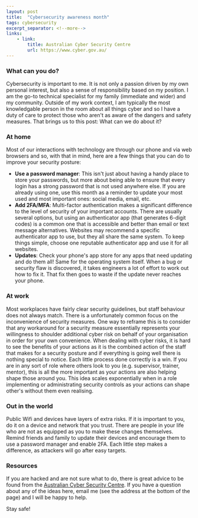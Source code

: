 ```yaml
---
layout: post
title:  "Cybersecurity awareness month"
tags: cybersecurity
excerpt_separator: <!--more-->
links:
    - link:
        title: Australian Cyber Security Centre
        url: https://www.cyber.gov.au/
---
```

### What can you do?
<!--more-->

Cybersecurity is important to me. It is not only a passion driven by my own personal interest, but also a sense of responsibility based on my position. I am the go-to technical specialist for my family (immediate and wider) and my community. Outside of my work context, I am typically the most knowledgable person in the room about all things cyber and so I have a duty of care to protect those who aren't as aware of the dangers and safety measures. That brings us to this post: What can we do about it?

### At home
Most of our interactions with technology are through our phone and via web browsers and so, with that in mind, here are a few things that you can do to improve your security posture:
- **Use a password manager**: This isn't just about having a handy place to store your passwords, but more about being able to ensure that every login has a strong password that is not used anywhere else. If you are already using one, use this month as a reminder to update your most used and most important ones: social media, email, etc.
- **Add 2FA/MFA**: Multi-factor authentication makes a significant difference to the level of security of your important accounts. There are usually several options, but using an authenticator app (that generates 6-digit codes) is a common one that is accessible and better than email or text message alternatives. Websites may recommend a specific authenticator app to use, but they all share the same system. To keep things simple, choose one reputable authenticator app and use it for all websites.
- **Updates**: Check your phone's app store for any apps that need updating and do them all! Same for the operating system itself. When a bug or security flaw is discovered, it takes engineers a lot of effort to work out how to fix it. That fix then goes to waste if the update never reaches your phone.

### At work
Most workplaces have fairly clear security guidelines, but staff behaviour does not always match. There is a unfortunately common focus on the inconvenience of security measures. One way to reframe this is to consider that any workaround for a security measure essentially represents your willingness to shoulder additional cyber risk on behalf of your organisation in order for your own convenience. When dealing with cyber risks, it is hard to see the benefits of your actions as it is the combined action of the staff that makes for a security posture and if everything is going well there is nothing special to notice. Each little process done correctly is a win. If you are in any sort of role where others look to you (e.g. supervisor, trainer, mentor), this is all the more important as your actions are also helping shape those around you. This idea scales exponentially when in a role implementing or administrating security controls as your actions can shape other's without them even realising.

### Out in the world
Public Wifi and devices have layers of extra risks. If it is important to you, do it on a device and network that you trust.
There are people in your life who are not as equipped as you to make these changes themselves. Remind friends and family to update their devices and encourage them to use a password manager and enable 2FA. Each little step makes a difference, as attackers will go after easy targets. 

### Resources
If you are hacked and are not sure what to do, there is great advice to be found from the [Australian Cyber Security Centre](https://www.cyber.gov.au/).
If you have a question about any of the ideas here, email me (see the address at the bottom of the page) and I will be happy to help.

Stay safe!
